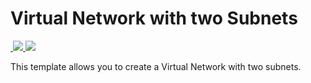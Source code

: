 # Virtual Network with two Subnets

<a href="https://portal.azure.com/#create/Microsoft.Template/uri/https%3A%2F%2Fraw.githubusercontent.com%2FTonyChampion%2Ftestingfiles%2Fmaster%2Ftw%2Fsms%2FLogicApp.json" target="_blank">
​    <img src="http://azuredeploy.net/deploybutton.png"/></a>
<a href="http://armviz.io/#/?load=https%3A%2F%2Fraw.githubusercontent.com%2FTonyChampion%2Ftestingfiles%2Fmaster%2Ftw%2Fsms%2FLogicApp.json" target="_blank">
​    <img src="http://armviz.io/visualizebutton.png"/></a>

This template allows you to create a Virtual Network with two subnets.